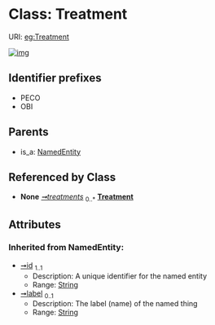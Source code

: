 
# Class: Treatment




URI: [eg:Treatment](http://w3id.org/ontogpt/environmental-metagenome/Treatment)


[![img](https://yuml.me/diagram/nofunky;dir:TB/class/[Study]-%20treatments%200..*>[Treatment&#124;id(i):string;label(i):string%20%3F],[NamedEntity]^-[Treatment],[Study],[NamedEntity])](https://yuml.me/diagram/nofunky;dir:TB/class/[Study]-%20treatments%200..*>[Treatment&#124;id(i):string;label(i):string%20%3F],[NamedEntity]^-[Treatment],[Study],[NamedEntity])

## Identifier prefixes

 * PECO
 * OBI

## Parents

 *  is_a: [NamedEntity](NamedEntity.md)

## Referenced by Class

 *  **None** *[➞treatments](study__treatments.md)*  <sub>0..\*</sub>  **[Treatment](Treatment.md)**

## Attributes


### Inherited from NamedEntity:

 * [➞id](namedEntity__id.md)  <sub>1..1</sub>
     * Description: A unique identifier for the named entity
     * Range: [String](types/String.md)
 * [➞label](namedEntity__label.md)  <sub>0..1</sub>
     * Description: The label (name) of the named thing
     * Range: [String](types/String.md)
